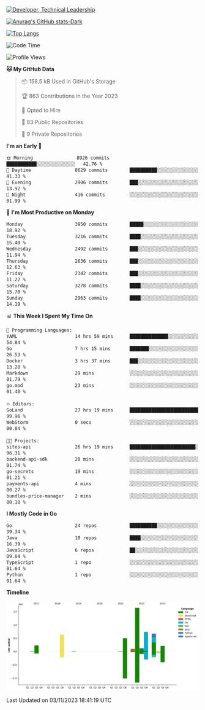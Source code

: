 <div>
  <a href="https://www.linkedin.com/in/arielpineiro/" target="_blank" rel="nofollow noopener noreferrer">
    <img src="https://img.shields.io/badge/-LinkedIn-%230077B5?style=for-the-badge&logo=linkedin&logoColor=white" alt="Developer, Technical Leadership" title="Ariel Piñeiro">
  </a>
</div>

[![Anurag's GitHub stats-Dark](https://github-readme-stats.vercel.app/api?username=arielsrv&show_icons=true&theme=dark#gh-dark-mode-only)](https://github.com/anuraghazra/github-readme-stats#gh-dark-mode-only)

[![Top Langs](https://github-readme-stats.vercel.app/api/top-langs/?username=arielsrv&layout=compact&langs_count=10&theme=dark#gh-dark-mode-only)](https://github.com/anuraghazra/github-readme-stats&theme=dark#gh-dark-mode-only)

<!--START_SECTION:waka-->
![Code Time](http://img.shields.io/badge/Code%20Time-246%20hrs%201%20min-blue)

![Profile Views](http://img.shields.io/badge/Profile%20Views-1-blue)

**🐱 My GitHub Data** 

> 📦 158.5 kB Used in GitHub's Storage 
 > 
> 🏆 863 Contributions in the Year 2023
 > 
> 💼 Opted to Hire
 > 
> 📜 83 Public Repositories 
 > 
> 🔑 9 Private Repositories 
 > 
**I'm an Early 🐤** 

```text
🌞 Morning                8926 commits        ███████████░░░░░░░░░░░░░░   42.76 % 
🌆 Daytime                8629 commits        ██████████░░░░░░░░░░░░░░░   41.33 % 
🌃 Evening                2906 commits        ███░░░░░░░░░░░░░░░░░░░░░░   13.92 % 
🌙 Night                  416 commits         ░░░░░░░░░░░░░░░░░░░░░░░░░   01.99 % 
```
📅 **I'm Most Productive on Monday** 

```text
Monday                   3950 commits        █████░░░░░░░░░░░░░░░░░░░░   18.92 % 
Tuesday                  3216 commits        ████░░░░░░░░░░░░░░░░░░░░░   15.40 % 
Wednesday                2492 commits        ███░░░░░░░░░░░░░░░░░░░░░░   11.94 % 
Thursday                 2636 commits        ███░░░░░░░░░░░░░░░░░░░░░░   12.63 % 
Friday                   2342 commits        ███░░░░░░░░░░░░░░░░░░░░░░   11.22 % 
Saturday                 3278 commits        ████░░░░░░░░░░░░░░░░░░░░░   15.70 % 
Sunday                   2963 commits        ████░░░░░░░░░░░░░░░░░░░░░   14.19 % 
```


📊 **This Week I Spent My Time On** 

```text
💬 Programming Languages: 
YAML                     14 hrs 59 mins      ██████████████░░░░░░░░░░░   54.84 % 
Go                       7 hrs 15 mins       ███████░░░░░░░░░░░░░░░░░░   26.53 % 
Docker                   3 hrs 37 mins       ███░░░░░░░░░░░░░░░░░░░░░░   13.28 % 
Markdown                 29 mins             ░░░░░░░░░░░░░░░░░░░░░░░░░   01.79 % 
go.mod                   23 mins             ░░░░░░░░░░░░░░░░░░░░░░░░░   01.40 % 

🔥 Editors: 
GoLand                   27 hrs 19 mins      █████████████████████████   99.96 % 
WebStorm                 0 secs              ░░░░░░░░░░░░░░░░░░░░░░░░░   00.04 % 

🐱‍💻 Projects: 
sites-api                26 hrs 19 mins      ████████████████████████░   96.31 % 
backend-api-sdk          28 mins             ░░░░░░░░░░░░░░░░░░░░░░░░░   01.74 % 
go-secrets               19 mins             ░░░░░░░░░░░░░░░░░░░░░░░░░   01.21 % 
payments-api             4 mins              ░░░░░░░░░░░░░░░░░░░░░░░░░   00.27 % 
bundles-price-manager    2 mins              ░░░░░░░░░░░░░░░░░░░░░░░░░   00.18 % 
```

**I Mostly Code in Go** 

```text
Go                       24 repos            ██████████░░░░░░░░░░░░░░░   39.34 % 
Java                     10 repos            ████░░░░░░░░░░░░░░░░░░░░░   16.39 % 
JavaScript               6 repos             ██░░░░░░░░░░░░░░░░░░░░░░░   09.84 % 
TypeScript               1 repo              ░░░░░░░░░░░░░░░░░░░░░░░░░   01.64 % 
Python                   1 repo              ░░░░░░░░░░░░░░░░░░░░░░░░░   01.64 % 
```



**Timeline**

![Lines of Code chart](https://raw.githubusercontent.com/arielsrv/arielsrv/main/assets/bar_graph.png)


 Last Updated on 03/11/2023 18:41:19 UTC
<!--END_SECTION:waka-->
